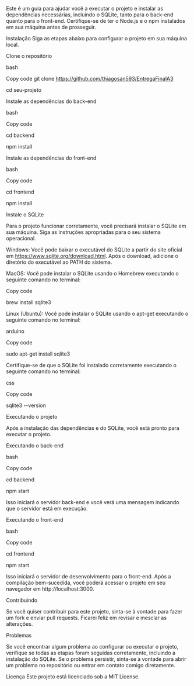 Este é um guia para ajudar você a executar o projeto e instalar as dependências necessárias, incluindo o SQLite, tanto para o back-end quanto para o front-end. Certifique-se de ter o Node.js e o npm instalados em sua máquina antes de prosseguir.

Instalação
Siga as etapas abaixo para configurar o projeto em sua máquina local.

Clone o repositório

bash

Copy code
git clone https://github.com/thiagosan593/EntregaFinalA3

cd seu-projeto

Instale as dependências do back-end

bash

Copy code

cd backend

npm install

Instale as dependências do front-end

bash

Copy code

cd frontend

npm install

Instale o SQLite

Para o projeto funcionar corretamente, você precisará instalar o SQLite em sua máquina. Siga as instruções apropriadas para o seu sistema operacional.

Windows: Você pode baixar o executável do SQLite a partir do site oficial em https://www.sqlite.org/download.html. Após o download, adicione o diretório do executável ao PATH do sistema.

MacOS: Você pode instalar o SQLite usando o Homebrew executando o seguinte comando no terminal:

Copy code

brew install sqlite3

Linux (Ubuntu): Você pode instalar o SQLite usando o apt-get executando o seguinte comando no terminal:

arduino

Copy code

sudo apt-get install sqlite3

Certifique-se de que o SQLite foi instalado corretamente executando o seguinte comando no terminal:

css

Copy code

sqlite3 --version

Executando o projeto

Após a instalação das dependências e do SQLite, você está pronto para executar o projeto.

Executando o back-end

bash

Copy code

cd backend

npm start

Isso iniciará o servidor back-end e você verá uma mensagem indicando que o servidor está em execução.

Executando o front-end

bash

Copy code

cd frontend

npm start

Isso iniciará o servidor de desenvolvimento para o front-end. Após a compilação bem-sucedida, você poderá acessar o projeto em seu navegador em http://localhost:3000.

Contribuindo

Se você quiser contribuir para este projeto, sinta-se à vontade para fazer um fork e enviar pull requests. Ficarei feliz em revisar e mesclar as alterações.

Problemas

Se você encontrar algum problema ao configurar ou executar o projeto, verifique se todas as etapas foram seguidas corretamente, incluindo a instalação do SQLite. Se o problema persistir, sinta-se à vontade para abrir um problema no repositório ou entrar em contato comigo diretamente.


Licença
Este projeto está licenciado sob a MIT License.
